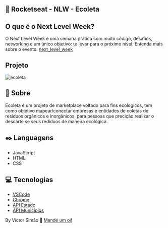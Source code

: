 ## :rocket: Rocketseat - NLW - Ecoleta

## O que é o Next Level Week?

O Next Level Week é uma semana prática com muito código, desafios, networking e um único objetivo: te levar para o próximo nível.
Entenda mais sobre o evento: [next_level_week](https://nextlevelweek.com/inscricao/1 'next_level_week')


## Projeto

![ecoleta](https://i.imgur.com/2xBpWcv.png 'ecoleta')


## :blue_book: Sobre

Ecoleta é um projeto de marketplace voltado para fins ecologicos, tem como objetivo mapear/conectar empresas e entidades de coletas de resíduos orgânicos e inorgânicos, para pessoas que precição realizar o descarte se seus rediduos de maneira ecológica.


## :black_nib: Languagens

- JavaScript
- HTML
- CSS


## :computer: Tecnologias

- [VSCode](https://code.visualstudio.com/)
- [Chrome](https://www.google.com/intl/pt-BR/chrome/)
- [API Estado](https://servicodados.ibge.gov.br/api/v1/localidades/estados)
- [API Municipios](https://servicodados.ibge.gov.br/api/v1/localidades/estados/{uf}/municipios)



By Victor Simão :beers:	 [Mande um oi!](https://www.linkedin.com/in/victordiogosimao/)
